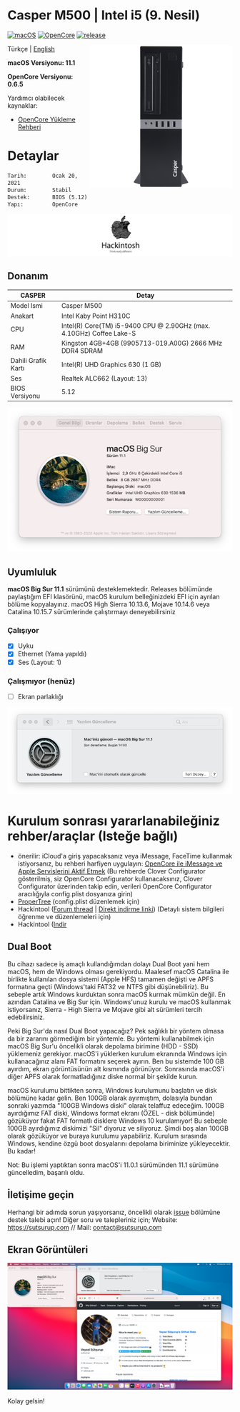 # Casper M500  | Intel i5 (9. Nesil)

[![macOS](https://img.shields.io/badge/macOS-11.1-orange)](https://www.apple.com/tr/macos/big-sur/)
[![OpenCore](https://img.shields.io/badge/OpenCore-0.6.5-9cf)](https://github.com/acidanthera/OpenCorePkg)
[![release](https://img.shields.io/badge/indir-son%20sürüm-blue.svg)](https://github.com/sutsurup/CASPER-M500-Hackintosh/releases)

<img align="right" src="Images/casper.png" alt="Casper">

Türkçe | [English](https://github.com/sutsurup/ASUS-K555UB-Hackintosh/blob/master/README_EN.md)

**macOS Versiyonu: 11.1**

**OpenCore Versiyonu: 0.6.5**

Yardımcı olabilecek kaynaklar: 

- [OpenCore Yükleme Rehberi](https://dortania.github.io/OpenCore-Install-Guide)


# Detaylar

    Tarih:        Ocak 20, 2021
    Durum:        Stabil
    Destek:       BIOS (5.12)
    Yapı:         OpenCore

![](Images/Hackintosh.png)

## Donanım

| **CASPER** | Detay                                                  |
| ------------------- | ------------------------------------------- |
| Model Ismi      | Casper M500      |
| Anakart           | 	Intel Kaby Point H310C     |
| CPU              | Intel(R) Core(TM) i5-9400 CPU @ 2.90GHz (max. 4.10GHz) Coffee Lake-S              |
| RAM           | Kingston 4GB+4GB (9905713-019.A00G) 2666 MHz DDR4 SDRAM   |
| Dahili Grafik Kartı | Intel(R) UHD Graphics 630 (1 GB)                     |
| Ses       | Realtek ALC662 (Layout: 13)                        |
| BIOS Versiyonu      | 5.12                   |

![](Screenshots/info.png)

## Uyumluluk
**macOS Big Sur 11.1** sürümünü desteklemektedir.
Releases bölümünde paylaştığım EFI klasörünü, macOS kurulum belleğinizdeki EFI için ayrılan bölüme kopyalayınız.
macOS High Sierra 10.13.6, Mojave 10.14.6 veya Catalina 10.15.7 sürümlerinde çalıştırmayı deneyebilirsiniz

### Çalışıyor

- [x] Uyku
- [x] Ethernet (Yama yapıldı)
- [x] Ses (Layout: 1)

### Çalışmıyor (henüz)
- [ ] Ekran parlaklığı

![](Screenshots/update.png)

# Kurulum sonrası yararlanabileğiniz rehber/araçlar (Isteğe bağlı)
* önerilir: iCloud'a giriş yapacaksanız veya iMessage, FaceTime kullanmak istiyorsanız, bu rehberi harfiyen uygulayın: [OpenCore ile iMessage ve Apple Servislerini Aktif Etmek](https://osxinfo.net/konu/opencore-ile-imessage-ve-apple-servislerini-aktif-etmek.16297/) (Bu rehberde Clover Configurator gösterilmiş, siz OpenCore Configurator kullanacaksınız, Clover Configurator üzerinden takip edin, verileri OpenCore Configurator aracılığıyla config.plist dosyanıza girin)
* [ProperTree](https://osxinfo.net/konu/propertree-opencore-bootloader-icin-config-duzenleyici.12919/) (config.plist düzenlemek için)
* Hackintool ([Forum thread](https://www.insanelymac.com/forum/topic/335018-hackintool-v286/) | [Direkt indirme linki](http://headsoft.com.au/download/mac/Hackintool.zip)) (Detaylı sistem bilgileri öğrenme ve düzenlemeleri için)
* Hackintool ([Indir](https://github.com/headkaze/Hackintool/releases/tag/3.5.3)

## Dual Boot
Bu cihazı sadece iş amaçlı kullandığımdan dolayı Dual Boot yani hem macOS, hem de Windows olması gerekiyordu. Maalesef macOS Catalina ile birlikte kullanılan dosya sistemi (Apple HFS) tamamen değişti ve APFS formatına geçti (Windows'taki FAT32 ve NTFS gibi düşünebiliriz). Bu sebeple artık Windows kurduktan sonra macOS kurmak mümkün değil. En azından Catalina ve Big Sur için. Windows'unuz kurulu ve macOS kullanmak istiyorsanız, Sierra - High Sierra ve Mojave gibi alt sürümleri tercih edebilirsiniz.

Peki Big Sur'da nasıl Dual Boot yapacağız? Pek sağlıklı bir yöntem olmasa da bir zararını görmediğim bir yöntemle. Bu yöntemi kullanabilmek için macOS Big Sur'u öncelikli olarak depolama birimine (HDD - SSD) yüklemeniz gerekiyor. macOS'i yüklerken kurulum ekranında Windows için kullanacağınız alanı FAT formatını seçerek ayırın. Ben bu sistemde 100 GB ayırdım, ekran görüntüsünün alt kısmında görünüyor. Sonrasında macOS'i diğer APFS olarak formatladığınız diske normal bir şekilde kurun.

macOS kurulumu bittikten sonra, Windows kurulumunu başlatın ve disk bölümüne kadar gelin. Ben 100GB olarak ayırmıştım, dolasıyla bundan sonraki yazımda "100GB Windows diski" olarak telaffuz edeceğim. 100GB ayırdığımız FAT diski, Windows format ekranı (ÖZEL - disk bölümünde) gözüküyor fakat FAT formatlı disklere Windows 10 kurulamıyor! Bu sebeple 100GB ayırdığımız diskimizi "Sil" diyoruz ve siliyoruz. Şimdi boş alan 100GB olarak gözüküyor ve buraya kurulumu yapabiliriz. Kurulum sırasında Windows, kendine özgü boot dosyalarını depolama biriminize yükleyecektir. Bu kadar!

Not: Bu işlemi yaptıktan sonra macOS'i 11.0.1 sürümünden 11.1 sürümüne güncelledim, başarılı oldu.

## İletişime geçin
Herhangi bir adımda sorun yaşıyorsanız, öncelikli olarak [issue](https://github.com/sutsurup/CASPER-M500-Hackintosh/issues) bölümüne destek talebi açın! Diğer soru ve talepleriniz için; Website: https://sutsurup.com // Mail: [contact@sutsurup.com](contact@sutsurup.com)

## Ekran Görüntüleri
![](Screenshots/BigSur.png)

</details>

Kolay gelsin!
